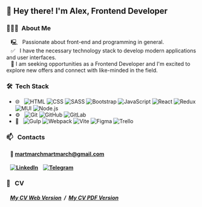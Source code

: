 <h2>👋 Hey there! I'm Alex, Frontend Developer</h2>

<h3> 👨🏻‍💻 &nbsp;About Me </h3>

&nbsp;&nbsp; &#128435; &nbsp; Passionate about front-end and programming in general.<br>
&nbsp;&nbsp; &#9989; &nbsp; I have the necessary technology stack to develop modern applications and user interfaces.<br> 
&nbsp;&nbsp; 💞️ I am seeking opportunities as a Frontend Developer and I'm excited to explore new offers and connect with like-minded in the field.<br>

<h3> 🛠 &nbsp;Tech Stack</h3>

-   🌐 &nbsp;
    ![HTML](https://img.shields.io/badge/-HTML5-333333?style=flat&logo=HTML5)
    ![CSS](https://img.shields.io/badge/-CSS-333333?style=flat&logo=CSS3&logoColor=1572B6)
    ![SASS](https://img.shields.io/badge/-Sass-333333?style=flat&logo=sass)
    ![Bootstrap](https://img.shields.io/badge/-Bootstrap-333333?style=flat&logo=bootstrap)
    ![JavaScript](https://img.shields.io/badge/-JavaScript-333333?style=flat&logo=javascript)
    ![React](https://img.shields.io/badge/-React-333333?style=flat&logo=react)
    ![Redux](https://img.shields.io/badge/-Redux-333333?style=flat&logo=redux)
    ![MUI](https://img.shields.io/badge/-Mui-333333?style=flat&logo=mui)
    ![Node.js](https://img.shields.io/badge/-Node.js-333333?style=flat&logo=node.js)
-   ⚙️ &nbsp;
    ![Git](https://img.shields.io/badge/-Git-333333?style=flat&logo=git)
    ![GitHub](https://img.shields.io/badge/-GitHub-333333?style=flat&logo=github)
    ![GitLab](https://img.shields.io/badge/-GitLab-333333?style=flat&logo=gitlab)
-    🔧 &nbsp;
    ![Gulp](https://img.shields.io/badge/-Gulp-333333?style=flat&logo=gulp)
    ![Webpack](https://img.shields.io/badge/-Webpack-333333?style=flat&logo=webpack)
    ![Vite](https://img.shields.io/badge/-Vite-333333?style=flat&logo=vite)
    ![Figma](https://img.shields.io/badge/-Figma-333333?style=flat&logo=figma)
    ![Trello](https://img.shields.io/badge/-Trello-333333?style=flat&logo=trello)

<h3> 📫 &nbsp; Contacts</h3>

 #### &nbsp;&nbsp; &#128232; martmarchmartmarch@gmail.com
 #### &nbsp;&nbsp; [![LinkedIn](https://img.shields.io/badge/-LinkedIn-333333?style=flat&logo=linkedin)](https://www.linkedin.com/in/oleksii-hiriavenko//) &nbsp;&nbsp; [![Telegram](https://img.shields.io/badge/-Telegram-333333?style=flat&logo=telegram)](https://t.me/Alleexxeeyy)

 <h3> 📃 &nbsp; CV</h3>
 
 ##### &nbsp;&nbsp; [My CV Web Version](https://alexhiriavenko.github.io/rsschool-cv/) &nbsp;/&nbsp; [My CV PDF Version](https://drive.google.com/file/d/18C7pwdXaULREjBnGeoD6vTAh0SF-41Qc/view?usp=sharing)

<!---
AlexHiriavenko/AlexHiriavenko is a ✨ special ✨ repository because its `README.md` (this file) appears on your GitHub profile.
You can click the Preview link to take a look at your changes.
--->
